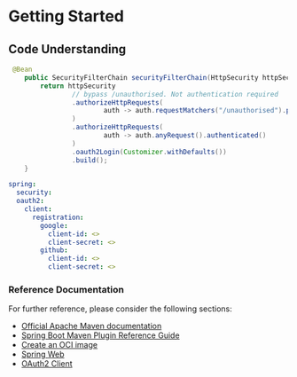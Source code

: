 # Getting Started


## Code Understanding

```java
 @Bean
    public SecurityFilterChain securityFilterChain(HttpSecurity httpSecurity) throws Exception {
        return httpSecurity
                // bypass /unauthorised. Not authentication required
                .authorizeHttpRequests(
                        auth -> auth.requestMatchers("/unauthorised").permitAll()
                )
                .authorizeHttpRequests(
                        auth -> auth.anyRequest().authenticated()
                )
                .oauth2Login(Customizer.withDefaults())
                .build();
    }
```


```yaml
spring:
  security:
  oauth2:
    client:
      registration:
        google:
          client-id: <>
          client-secret: <>
        github:
          client-id: <>
          client-secret: <>

```

### Reference Documentation
For further reference, please consider the following sections:

* [Official Apache Maven documentation](https://maven.apache.org/guides/index.html)
* [Spring Boot Maven Plugin Reference Guide](https://docs.spring.io/spring-boot/3.4.5/maven-plugin)
* [Create an OCI image](https://docs.spring.io/spring-boot/3.4.5/maven-plugin/build-image.html)
* [Spring Web](https://docs.spring.io/spring-boot/3.4.5/reference/web/servlet.html)
* [OAuth2 Client](https://docs.spring.io/spring-boot/3.4.5/reference/web/spring-security.html#web.security.oauth2.client)

